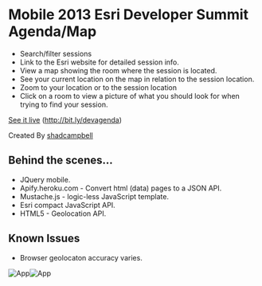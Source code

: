 Mobile 2013 Esri Developer Summit Agenda/Map
===========

* Search/filter sessions
* Link to the Esri website for detailed session info.
* View a map showing the room where the session is located.
* See your current location on the map in relation to the session location.
* Zoom to your location or to the session location
* Click on a room to view a picture of what you should look for when trying to find your session.

[See it live](http://bit.ly/devagenda) (http://bit.ly/devagenda)

Created By [shadcampbell](https://github.com/shadcampbell)

## Behind the scenes...
* JQuery mobile.
* Apify.heroku.com - Convert html (data) pages to a JSON API.
* Mustache.js - logic-less JavaScript template.
* Esri compact JavaScript API.
* HTML5 - Geolocation API.


## Known Issues
* Browser geolocaton accuracy varies. 

![App](https://dl.dropbox.com/u/25277330/iphone1.PNG)![App](https://dl.dropbox.com/u/25277330/iphone2.PNG)
